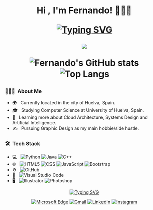 <h1 align="center"><b>Hi , I'm Fernando! 🙋🏼‍♂️</b>
<p align="center">
 <a href="https://git.io/typing-svg"><img src="https://readme-typing-svg.demolab.com?font=Poppins&pause=1000&color=bf91f3&center=true&vCenter=true&width=435&lines=Computer+engineer+in+the+making!" alt="Typing SVG" /></a>
</p>
	
<img src="https://user-images.githubusercontent.com/73097560/115834477-dbab4500-a447-11eb-908a-139a6edaec5c.gif">

![Fernando's GitHub stats](https://github-readme-stats.vercel.app/api?username=cgarciafernando&show_icons=true&theme=tokyonight)
![Top Langs](https://github-readme-stats.vercel.app/api/top-langs/?username=cgarciafernando&theme=tokyonight)


	
<h3> 👨🏻‍💻 &nbsp;About Me </h3>

- 🌍 &nbsp; Currently located in the city of Huelva, Spain.
- 🎓 &nbsp; Studying Computer Science at University of Huelva, Spain.
- 🌱 &nbsp; Learning more about Cloud Architecture, Systems Design and Artificial Intelligence.
- ✍️ &nbsp; Pursuing Graphic Design as my main hobbie/side hustle.

<h3> 🛠 &nbsp;Tech Stack</h3>

- 💻 &nbsp;
  ![Python](https://img.shields.io/badge/-Python-333333?style=flat&logo=python)
  ![Java](https://img.shields.io/badge/-Java-333333?style=flat&logo=Java&logoColor=007396)
  ![C++](https://img.shields.io/badge/-C++-333333?style=flat&logo=C%2B%2B&logoColor=00599C)
- 🌐 &nbsp;
  ![HTML5](https://img.shields.io/badge/-HTML5-333333?style=flat&logo=HTML5)
  ![CSS](https://img.shields.io/badge/-CSS-333333?style=flat&logo=CSS3&logoColor=1572B6)
  ![JavaScript](https://img.shields.io/badge/-JavaScript-333333?style=flat&logo=javascript)
  ![Bootstrap](https://img.shields.io/badge/-Bootstrap-333333?style=flat&logo=bootstrap&logoColor=563D7C)
- ⚙️ &nbsp;
  ![GitHub](https://img.shields.io/badge/-GitHub-333333?style=flat&logo=github)
- 🔧 &nbsp;
  ![Visual Studio Code](https://img.shields.io/badge/-Visual%20Studio%20Code-333333?style=flat&logo=visual-studio-code&logoColor=007ACC)
- 🖥 &nbsp;
  ![Illustrator](https://img.shields.io/badge/-Illustrator-333333?style=flat&logo=adobe-illustrator)
  ![Photoshop](https://img.shields.io/badge/-Photoshop-333333?style=flat&logo=adobe-photoshop)

<p align="center">
<a href="https://git.io/typing-svg"><img src="https://readme-typing-svg.demolab.com?font=Poppins&pause=1000&color=bf91f3&center=true&vCenter=true&width=435&lines=Get+in+touch+with+me!" alt="Typing SVG" /></a></p>
	
<p align="center">
<a href='#' target="_blank"><img alt='Microsoft Edge' src='https://img.shields.io/badge/Website-100000?style=flat-square&logo=Microsoft Edge&logoColor=38bdae&labelColor=aa82d9&color=1a1b27'/></a>
<a href='mailto:cgarciafernando@outlook.com' target="_blank"><img alt='Gmail' src='https://img.shields.io/badge/Email-100000?style=flat-square&logo=Gmail&logoColor=38bdae&labelColor=aa82d9&color=1a1b27'/></a>
<a href='https://www.linkedin.com/in/fernando-carrillo-garc%C3%ADa/' target="_blank"><img alt='LinkedIn' src='https://img.shields.io/badge/LinkedIn-100000?style=flat-square&logo=LinkedIn&logoColor=38bdae&labelColor=aa82d9&color=1a1b27'/></a>
<a href='https://www.instagram.com/c.fernando.g/' target="_blank"><img alt='Instagram' src='https://img.shields.io/badge/Instagram-100000?style=flat-square&logo=Instagram&logoColor=38bdae&labelColor=aa82d9&color=1a1b27'/></a>
</p>
